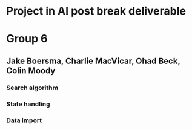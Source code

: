 # Project in AI post break deliverable
<h1> Group 6 </h1>
<h2>Jake Boersma, Charlie MacVicar, Ohad Beck, Colin Moody</h2>
<h3>Search algorithm </h3>
<h3>State handling</h3>
<h3>Data import</h3>
